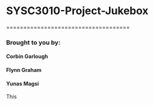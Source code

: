 # SYSC3010-Project-Jukebox
====================================

### Brought to you by:
#### Corbin Garlough
#### Flynn Graham
#### Yunas Magsi

This
